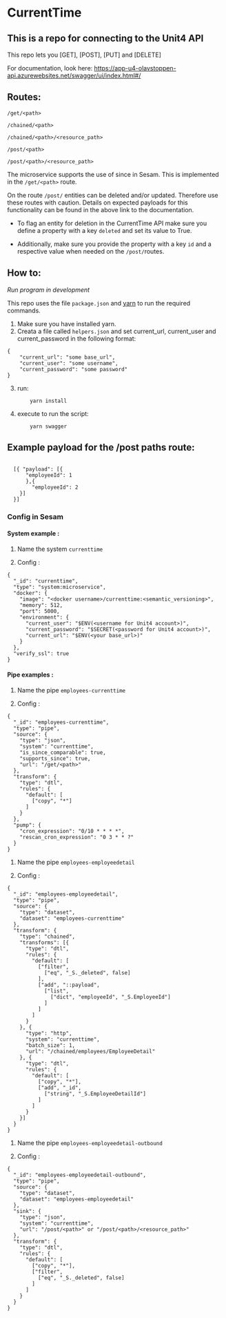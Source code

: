# CurrentTime

## This is a repo for connecting to the Unit4 API
This repo lets you [GET], [POST], [PUT] and [DELETE]

For documentation, look here:
https://app-u4-olavstoppen-api.azurewebsites.net/swagger/ui/index.html#/

## Routes:

```/get/<path>```

```/chained/<path>```

```/chained/<path>/<resource_path>```

```/post/<path>```

```/post/<path>/<resource_path>```

The microservice supports the use of since in Sesam. This is implemented in the ```/get/<path>``` route.

On the route ```/post/``` entities can be deleted and/or updated. Therefore use these routes with caution. Details on expected payloads for this functionality can be found in the above link to the documentation.

- To flag an entity for deletion in the CurrentTime API make sure you define a property with a key ```deleted``` and set its value to True.

- Additionally, make sure you provide the property with a key ```id``` and a respective value when needed on the ```/post/```routes.

## How to:

*Run program in development*

This repo uses the file ```package.json``` and [yarn](https://yarnpkg.com/lang/en/) to run the required commands.

1. Make sure you have installed yarn.
2. Creata a file called ```helpers.json``` and set current_url, current_user and current_password in the following format:
```
{
    "current_url": "some base_url",
    "current_user": "some username",
    "current_password": "some password"
}
```
3. run:
    ```
        yarn install
    ```
4. execute to run the script:
    ```
        yarn swagger
    ```

## Example payload for the /post paths route:

```

  [{ "payload": [{
      "employeeId": 1
      },{
        "employeeId": 2
    }]
  }]

```

### Config in Sesam

#### System example :

1. Name the system ```currenttime```

2. Config :

```
{
  "_id": "currenttime",
  "type": "system:microservice",
  "docker": {
    "image": "<docker username>/currenttime:<semantic_versioning>",
    "memory": 512,
    "port": 5000,
    "environment": {
      "current_user": "$ENV(<username for Unit4 account>)",
      "current_password": "$SECRET(<password for Unit4 account>)",
      "current_url": "$ENV(<your base_url>)"
    }
  },
  "verify_ssl": true
}
```

#### Pipe examples :

1. Name the pipe ```employees-currenttime```

2. Config :

```
{
  "_id": "employees-currenttime",
  "type": "pipe",
  "source": {
    "type": "json",
    "system": "currenttime",
    "is_since_comparable": true,
    "supports_since": true,
    "url": "/get/<path>"
  },
  "transform": {
    "type": "dtl",
    "rules": {
      "default": [
        ["copy", "*"]
      ]
    }
  },
  "pump": {
    "cron_expression": "0/10 * * * *",
    "rescan_cron_expression": "0 3 * * ?"
  }
}
```

1. Name the pipe ```employees-employeedetail```

2. Config :

```
{
  "_id": "employees-employeedetail",
  "type": "pipe",
  "source": {
    "type": "dataset",
    "dataset": "employees-currenttime"
  },
  "transform": {
    "type": "chained",
    "transforms": [{
      "type": "dtl",
      "rules": {
        "default": [
          ["filter",
            ["eq", "_S._deleted", false]
          ],
          ["add", "::payload",
            ["list",
              ["dict", "employeeId", "_S.EmployeeId"]
            ]
          ]
        ]
      }
    }, {
      "type": "http",
      "system": "currenttime",
      "batch_size": 1,
      "url": "/chained/employees/EmployeeDetail"
    }, {
      "type": "dtl",
      "rules": {
        "default": [
          ["copy", "*"],
          ["add", "_id",
            ["string", "_S.EmployeeDetailId"]
          ]
        ]
      }
    }]
  }
}

```

1. Name the pipe ```employees-employeedetail-outbound```

2. Config :

```
{
  "_id": "employees-employeedetail-outbound",
  "type": "pipe",
  "source": {
    "type": "dataset",
    "dataset": "employees-employeedetail"
  },
  "sink": {
    "type": "json",
    "system": "currenttime",
    "url": "/post/<path>" or "/post/<path>/<resource_path>"
  },
  "transform": {
    "type": "dtl",
    "rules": {
      "default": [
        ["copy", "*"],
        ["filter",
          ["eq", "_S._deleted", false]
        ]
      ]
    }
  }
}
```
